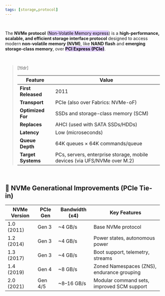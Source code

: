 ```yaml
---
tags: [storage,protocol]
---
```


</br>

The **NVMe protocol** (<mark style="background: #D2B3FFA6;">Non-Volatile Memory express</mark>) is a **high-performance, scalable, and efficient storage interface protocol** designed to access modern **non-volatile memory (NVM)**, like **NAND flash** and **emerging storage-class memory**, over <mark style="background: #D2B3FFA6;">**PCI Express (PCIe)**</mark>.

</br>

> [!tldr] 
> 
> |Feature|Value|
> |---|---|
> |**First Released**|2011|
> |**Transport**|PCIe (also over Fabrics: NVMe-oF)|
> |**Optimized For**|SSDs and storage-class memory (SCM)|
> |**Replaces**|AHCI (used with SATA SSDs/HDDs)|
> |**Latency**|Low (microseconds)|
> |**Queue Depth**|64K queues × 64K commands/queue|
> |**Target Systems**|PCs, servers, enterprise storage, mobile devices (via UFS/NVMe over M.2)|

</br>

## 🔁 NVMe Generational Improvements (PCIe Tie-in)

|NVMe Version|PCIe Gen|Bandwidth (x4)|Key Features|
|---|---|---|---|
|1.0 (2011)|Gen 3|~4 GB/s|Base NVMe protocol|
|1.2 (2014)|Gen 3|~4 GB/s|Power states, autonomous power|
|1.3 (2017)|Gen 3|~4 GB/s|Boot support, telemetry, streams|
|1.4 (2019)|Gen 4|~8 GB/s|Zoned Namespaces (ZNS), endurance grouping|
|2.0 (2021)|Gen 4/5|~8–16 GB/s|Modular command sets, improved SCM support|
